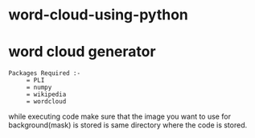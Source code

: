 # word-cloud-using-python
 # word cloud generator
    Packages Required :-
         = PLI
         = numpy
         = wikipedia
         = wordcloud
   
while executing code make sure that the image you want to use for background(mask) is stored is same directory where the code is stored.
